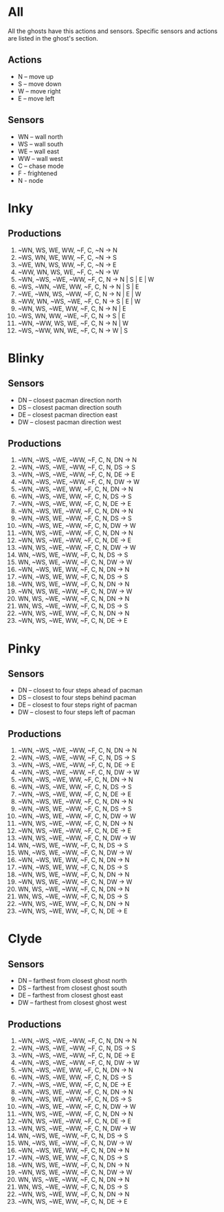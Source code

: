 # All

All the ghosts have this actions and sensors. Specific sensors and actions are
listed in the ghost's section.

## Actions

- N – move up
- S – move down
- W – move right
- E – move left

## Sensors

- WN – wall north
- WS – wall south
- WE – wall east
- WW – wall west
- C – chase mode
- F - frightened
- N - node

# Inky
## Productions

1. ~WN, WS, WE, WW, ~F, C, ~N -> N
2. ~WS, WN, WE, WW, ~F, C, ~N -> S
3. ~WE, WN, WS, WW, ~F, C, ~N -> E
4. ~WW, WN, WS, WE, ~F, C, ~N -> W
5. ~WN, ~WS, ~WE, ~WW, ~F, C, N -> N | S | E | W
6. ~WS, ~WN, ~WE, WW, ~F, C, N -> N | S | E
7. ~WE, ~WN, WS, ~WW, ~F, C, N -> N | E | W
8. ~WW, WN, ~WS, ~WE, ~F, C, N -> S | E | W
9. ~WN, WS, ~WE, WW, ~F, C, N -> N | E
10. ~WS, WN, WW, ~WE, ~F, C, N -> S | E
11. ~WN, ~WW, WS, WE, ~F, C, N -> N | W
12. ~WS, ~WW, WN, WE, ~F, C, N -> W | S

# Blinky
## Sensors

- DN – closest pacman direction north
- DS – closest pacman direction south
- DE – closest pacman direction east
- DW – closest pacman direction west

## Productions

1. ~WN, ~WS, ~WE, ~WW, ~F, C, N, DN -> N
2. ~WN, ~WS, ~WE, ~WW, ~F, C, N, DS -> S
3. ~WN, ~WS, ~WE, ~WW, ~F, C, N, DE -> E
4. ~WN, ~WS, ~WE, ~WW, ~F, C, N, DW -> W
5. ~WN, ~WS, ~WE, WW, ~F, C, N, DN -> N
6. ~WN, ~WS, ~WE, WW, ~F, C, N, DS -> S
7. ~WN, ~WS, ~WE, WW, ~F, C, N, DE -> E
8. ~WN, ~WS, WE, ~WW, ~F, C, N, DN -> N
9. ~WN, ~WS, WE, ~WW, ~F, C, N, DS -> S
10. ~WN, ~WS, WE, ~WW, ~F, C, N, DW -> W
11. ~WN, WS, ~WE, ~WW, ~F, C, N, DN -> N
12. ~WN, WS, ~WE, ~WW, ~F, C, N, DE -> E
13. ~WN, WS, ~WE, ~WW, ~F, C, N, DW -> W
14. WN, ~WS, WE, ~WW, ~F, C, N, DS -> S
16. WN, ~WS, WE, ~WW, ~F, C, N, DW -> W
17. ~WN, ~WS, WE, WW, ~F, C, N, DN -> N
18. ~WN, ~WS, WE, WW, ~F, C, N, DS -> S
19. ~WN, WS, WE, ~WW, ~F, C, N, DN -> N
20. ~WN, WS, WE, ~WW, ~F, C, N, DW -> W
21. WN, WS, ~WE, ~WW, ~F, C, N, DN -> N
22. WN, WS, ~WE, ~WW, ~F, C, N, DS -> S
23. ~WN, WS, ~WE, WW, ~F, C, N, DN -> N
24. ~WN, WS, ~WE, WW, ~F, C, N, DE -> E

# Pinky
## Sensors

- DN – closest to four steps ahead of pacman
- DS – closest to four steps behind pacman
- DE – closest to four steps right of pacman
- DW – closest to four steps left of pacman

## Productions

1. ~WN, ~WS, ~WE, ~WW, ~F, C, N, DN -> N
2. ~WN, ~WS, ~WE, ~WW, ~F, C, N, DS -> S
3. ~WN, ~WS, ~WE, ~WW, ~F, C, N, DE -> E
4. ~WN, ~WS, ~WE, ~WW, ~F, C, N, DW -> W
5. ~WN, ~WS, ~WE, WW, ~F, C, N, DN -> N
6. ~WN, ~WS, ~WE, WW, ~F, C, N, DS -> S
7. ~WN, ~WS, ~WE, WW, ~F, C, N, DE -> E
8. ~WN, ~WS, WE, ~WW, ~F, C, N, DN -> N
9. ~WN, ~WS, WE, ~WW, ~F, C, N, DS -> S
10. ~WN, ~WS, WE, ~WW, ~F, C, N, DW -> W
11. ~WN, WS, ~WE, ~WW, ~F, C, N, DN -> N
12. ~WN, WS, ~WE, ~WW, ~F, C, N, DE -> E
13. ~WN, WS, ~WE, ~WW, ~F, C, N, DW -> W
14. WN, ~WS, WE, ~WW, ~F, C, N, DS -> S
16. WN, ~WS, WE, ~WW, ~F, C, N, DW -> W
17. ~WN, ~WS, WE, WW, ~F, C, N, DN -> N
18. ~WN, ~WS, WE, WW, ~F, C, N, DS -> S
19. ~WN, WS, WE, ~WW, ~F, C, N, DN -> N
20. ~WN, WS, WE, ~WW, ~F, C, N, DW -> W
21. WN, WS, ~WE, ~WW, ~F, C, N, DN -> N
22. WN, WS, ~WE, ~WW, ~F, C, N, DS -> S
23. ~WN, WS, ~WE, WW, ~F, C, N, DN -> N
24. ~WN, WS, ~WE, WW, ~F, C, N, DE -> E

# Clyde
## Sensors

- DN – farthest from closest ghost north
- DS – farthest from closest ghost south
- DE – farthest from closest ghost east
- DW – farthest from closest ghost west

## Productions

1. ~WN, ~WS, ~WE, ~WW, ~F, C, N, DN -> N
2. ~WN, ~WS, ~WE, ~WW, ~F, C, N, DS -> S
3. ~WN, ~WS, ~WE, ~WW, ~F, C, N, DE -> E
4. ~WN, ~WS, ~WE, ~WW, ~F, C, N, DW -> W
5. ~WN, ~WS, ~WE, WW, ~F, C, N, DN -> N
6. ~WN, ~WS, ~WE, WW, ~F, C, N, DS -> S
7. ~WN, ~WS, ~WE, WW, ~F, C, N, DE -> E
8. ~WN, ~WS, WE, ~WW, ~F, C, N, DN -> N
9. ~WN, ~WS, WE, ~WW, ~F, C, N, DS -> S
10. ~WN, ~WS, WE, ~WW, ~F, C, N, DW -> W
11. ~WN, WS, ~WE, ~WW, ~F, C, N, DN -> N
12. ~WN, WS, ~WE, ~WW, ~F, C, N, DE -> E
13. ~WN, WS, ~WE, ~WW, ~F, C, N, DW -> W
14. WN, ~WS, WE, ~WW, ~F, C, N, DS -> S
16. WN, ~WS, WE, ~WW, ~F, C, N, DW -> W
17. ~WN, ~WS, WE, WW, ~F, C, N, DN -> N
18. ~WN, ~WS, WE, WW, ~F, C, N, DS -> S
19. ~WN, WS, WE, ~WW, ~F, C, N, DN -> N
20. ~WN, WS, WE, ~WW, ~F, C, N, DW -> W
21. WN, WS, ~WE, ~WW, ~F, C, N, DN -> N
22. WN, WS, ~WE, ~WW, ~F, C, N, DS -> S
23. ~WN, WS, ~WE, WW, ~F, C, N, DN -> N
24. ~WN, WS, ~WE, WW, ~F, C, N, DE -> E

